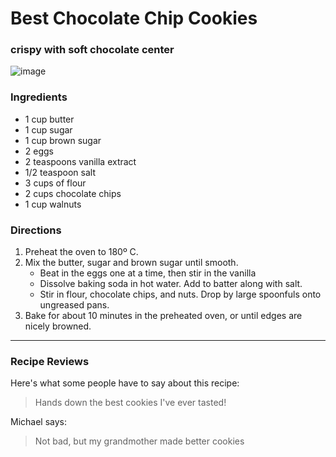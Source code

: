 # Best Chocolate Chip Cookies
### crispy with soft chocolate center

![image](https://user-images.githubusercontent.com/24737993/195833149-db75528c-a7f1-46af-b98c-6b6e7914e3cb.png)

### Ingredients
* 1 cup butter
* 1 cup sugar
* 1 cup brown sugar
* 2 eggs
* 2 teaspoons vanilla extract
* 1/2 teaspoon salt
* 3 cups of flour
* 2 cups chocolate chips
* 1 cup walnuts

### Directions
1. Preheat the oven to 180º C.
2. Mix the butter, sugar and brown sugar until smooth.
    *  Beat in the eggs one at a time, then stir in the vanilla
    *  Dissolve baking soda in hot water. Add to batter along with salt.
    *  Stir in flour, chocolate chips, and nuts. Drop by large spoonfuls onto ungreased pans.
3. Bake for about 10 minutes in the preheated oven, or until edges are nicely browned.
---

### Recipe Reviews
Here's what some people have to say about this recipe:
> Hands down the best cookies I've ever tasted!

Michael says:
> Not bad, but my grandmother made better cookies

